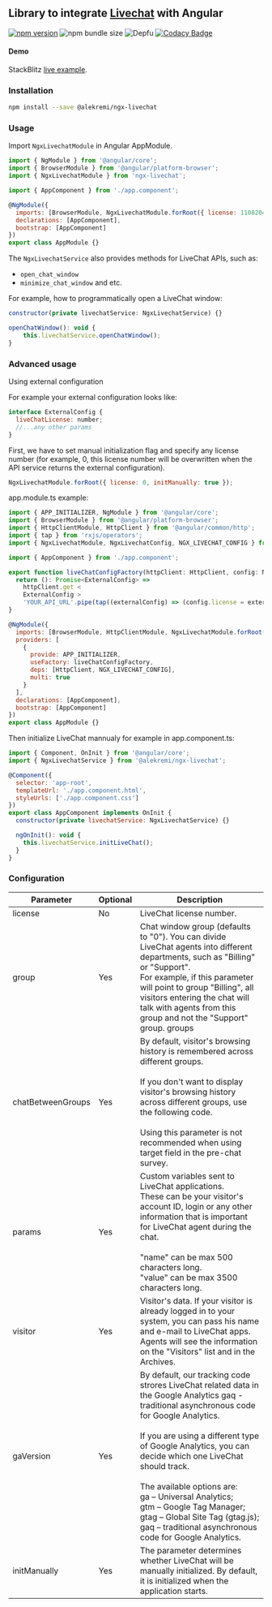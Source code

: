 ## Library to integrate [Livechat](https://www.livechat.com/) with Angular
[![npm version](https://badge.fury.io/js/%40alekremi%2Fngx-livechat.svg)](https://badge.fury.io/js/%40alekremi%2Fngx-livechat)
![npm bundle size](https://img.shields.io/bundlephobia/minzip/@alekremi/ngx-livechat)
![Depfu](https://img.shields.io/depfu/alekremi/ngx-livechat)
[![Codacy Badge](https://app.codacy.com/project/badge/Grade/584137b4cbfd47edb001bc150ece9c2b)](https://www.codacy.com/gh/alekremi/ngx-livechat/dashboard?utm_source=github.com&amp;utm_medium=referral&amp;utm_content=alekremi/ngx-livechat&amp;utm_campaign=Badge_Grade)

#### Demo

StackBlitz [live example](https://stackblitz.com/edit/ngx-livechat-example).

### Installation

```bash
npm install --save @alekremi/ngx-livechat
```

### Usage

Import `NgxLivechatModule` in Angular AppModule.

```javascript
import { NgModule } from '@angular/core';
import { BrowserModule } from '@angular/platform-browser';
import { NgxLivechatModule } from 'ngx-livechat';

import { AppComponent } from './app.component';

@NgModule({
  imports: [BrowserModule, NgxLivechatModule.forRoot({ license: 11082047 })],
  declarations: [AppComponent],
  bootstrap: [AppComponent]
})
export class AppModule {}
```

The `NgxLivechatService` also provides methods for LiveChat APIs, such as:

- `open_chat_window`
- `minimize_chat_window` and etc.

For example, how to programmatically open a LiveChat window:

```javascript
constructor(private livechatService: NgxLivechatService) {}

openChatWindow(): void {
    this.livechatService.openChatWindow();
}

```

### Advanced usage

Using external configuration

For example your external configuration looks like:

```javascript
interface ExternalConfig {
  liveChatLicense: number;
  //...any other params
}
```

First, we have to set manual initialization flag and specify any license number (for example, 0, this license number will be overwritten when the API service returns the external configuration).

```javascript
NgxLivechatModule.forRoot({ license: 0, initManually: true });
```

app.module.ts example:

```javascript
import { APP_INITIALIZER, NgModule } from '@angular/core';
import { BrowserModule } from '@angular/platform-browser';
import { HttpClientModule, HttpClient } from '@angular/common/http';
import { tap } from 'rxjs/operators';
import { NgxLivechatModule, NgxLivechatConfig, NGX_LIVECHAT_CONFIG } from '@alekremi/ngx-livechat';

import { AppComponent } from './app.component';

export function liveChatConfigFactory(httpClient: HttpClient, config: NgxLivechatConfig) {
  return (): Promise<ExternalConfig> =>
    httpClient.get <
    ExternalConfig >
    'YOUR_API_URL'.pipe(tap((externalConfig) => (config.license = externalConfig.liveChatLicense))).toPromise();
}

@NgModule({
  imports: [BrowserModule, HttpClientModule, NgxLivechatModule.forRoot({ license: 0, initManually: true })],
  providers: [
    {
      provide: APP_INITIALIZER,
      useFactory: liveChatConfigFactory,
      deps: [HttpClient, NGX_LIVECHAT_CONFIG],
      multi: true
    }
  ],
  declarations: [AppComponent],
  bootstrap: [AppComponent]
})
export class AppModule {}
```

Then initialize LiveChat mannualy for example in app.component.ts:

```javascript
import { Component, OnInit } from '@angular/core';
import { NgxLivechatService } from '@alekremi/ngx-livechat';

@Component({
  selector: 'app-root',
  templateUrl: './app.component.html',
  styleUrls: ['./app.component.css']
})
export class AppComponent implements OnInit {
  constructor(private livechatService: NgxLivechatService) {}

  ngOnInit(): void {
    this.livechatService.initLiveChat();
  }
}
```

### Configuration

| Parameter         | Optional | Description                                                                                                                                                                                                                                                                                                                                                                                                                                                   |
| ----------------- | -------- | ------------------------------------------------------------------------------------------------------------------------------------------------------------------------------------------------------------------------------------------------------------------------------------------------------------------------------------------------------------------------------------------------------------------------------------------------------------- |
| license           | No       | LiveChat license number.                                                                                                                                                                                                                                                                                                                                                                                                                                      |
| group             | Yes      | Chat window group (defaults to "0"). You can divide LiveChat agents into different departments, such as "Billing" or "Support". <br>For example, if this parameter will point to group "Billing", all visitors entering the chat will talk with agents from this group and not the "Support" group. groups                                                                                                                                                    |
| chatBetweenGroups | Yes      | By default, visitor's browsing history is remembered across different groups. <br><br> If you don't want to display visitor's browsing history across different groups, use the following code. <br><br>Using this parameter is not recommended when using target field in the pre-chat survey.                                                                                                                                                               |
| params            | Yes      | Custom variables sent to LiveChat applications.<br>These can be your visitor's account ID, login or any other information that is important for LiveChat agent during the chat. <br><br>"name" can be max 500 characters long.<br>"value" can be max 3500 characters long.                                                                                                                                                                                    |
| visitor           | Yes      | Visitor's data. If your visitor is already logged in to your system, you can pass his name and e-mail to LiveChat apps.<br>Agents will see the information on the "Visitors" list and in the Archives.                                                                                                                                                                                                                                                        |
| gaVersion         | Yes      | By default, our tracking code strores LiveChat related data in the Google Analytics gaq - traditional asynchronous code for Google Analytics.<br><br>If you are using a different type of Google Analytics, you can decide which one LiveChat should track.<br><br>The available options are: <br>ga – Universal Analytics;<br> gtm – Google Tag Manager;<br> gtag – Global Site Tag (gtag.js);<br> gaq – traditional asynchronous code for Google Analytics. |
| initManually      | Yes      | The parameter determines whether LiveChat will be manually initialized. By default, it is initialized when the application starts.                                                                                                                                                                                                                                                                                                                            |
